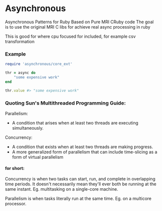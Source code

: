 Asynchronous
============

Asynchronous Patterns for Ruby Based on Pure MRI CRuby code
The goal is to use the original MRI C libs for achieve
real async processing in ruby

This is good for where cpu focused for included,
for example csv transformation

### Example

```ruby
require 'asynchronous/core_ext'

thr = async do
    "some expensive work"
end

thr.value #> "some expensive work"
```


### Quoting Sun's Multithreaded Programming Guide:

Parallelism:
- A condition that arises when at least two threads are executing simultaneously.

Concurrency:
- A condition that exists when at least two threads are making progress.
- A more generalized form of parallelism that can include time-slicing as a form of virtual parallelism

#### for short:

Concurrency is when two tasks can start, run, and complete in overlapping time periods.
It doesn't necessarily mean they'll ever both be running at the same instant.
Eg. multitasking on a single-core machine.

Parallelism is when tasks literally run at the same time.
Eg. on a multicore processor.
